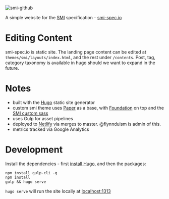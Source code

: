 ![smi-github](https://user-images.githubusercontent.com/686194/57564913-f8d4cf00-7368-11e9-879f-588440bc4cb5.png)

A simple website for the [SMI](https://github.com/deislabs/smi-spec) specification - [smi-spec.io](https://smi-spec.io)

# Editing Content

smi-spec.io is static site. The landing page content can be edited at `themes/smi/layouts/index.html`, and the rest under `/contents`. Post, tag, category taxonomy is available in hugo should we want to expand in the future.

# Notes

* built with the [Hugo](https://gohugo.io/) static site generator
* custom smi theme uses [Paper](https://github.com/nanxiaobei/hugo-paper/) as a base, with [Foundation](https://foundation.zurb.com/sites/docs/v/5.5.3/) on top and the [SMI custom sass](https://github.com/deislabs/smi-spec.io/tree/master/themes/smi)
* uses Gulp for asset pipelines
* deployed to [Netlify](https://app.netlify.com/) via merges to master. @flynnduism is admin of this. 
* metrics tracked via Google Analytics

# Development

Install the dependencies - first [install Hugo](https://gohugo.io/getting-started/installing/), and then the packages:

```
npm install gulp-cli -g
npm install
gulp && hugo serve
```

`hugo serve` will run the site locally at [localhost:1313](http://localhost:1313/)

